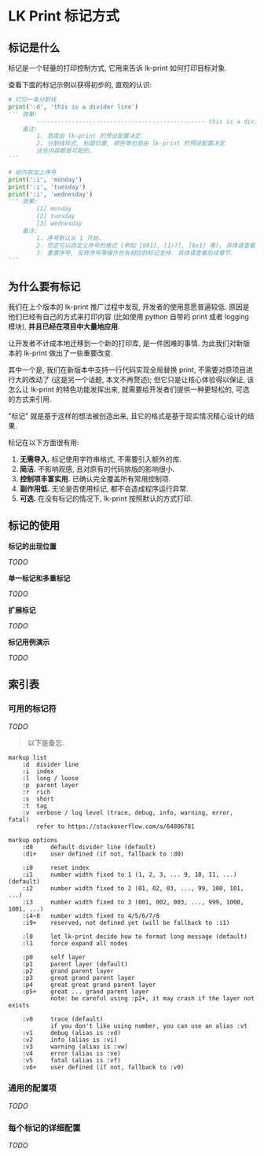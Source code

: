 # LK Print 标记方式

## 标记是什么

标记是一个轻量的打印控制方式, 它用来告诉 lk-print 如何打印目标对象.

查看下面的标记示例以获得初步的, 直观的认识:

```python
# 打印一条分割线
print(':d', 'this is a divider line')
''' 效果:
        ------------------------------------------------ this is a divider line
    备注:
        1. 宽度由 lk-print 的预设配置决定.
        2. 分割线样式, 标题位置, 颜色等也是由 lk-print 的预设配置决定.
        这些内容都是可配的.
'''

# 给内容加上序号
print(':i', 'monday')
print(':i', 'tuesday')
print(':i', 'wednesday')
''' 效果:
        [1] monday
        [2] tuesday
        [3] wednesday
    备注:
        1. 序号默认从 1 开始.
        2. 您还可以自定义序号的格式 (例如 [001], [1/7], [0x1] 等), 具体请查看后续章节.
        3. 重置序号, 反转序号等操作也有相应的标记支持. 具体请查看后续章节.
'''
```

## 为什么要有标记

我们在上个版本的 lk-print 推广过程中发现, 开发者的使用意愿普遍较低. 原因是他们已经有自己的方式来打印内容 (比如使用 python 自带的 print 或者 logging 模块), **并且已经在项目中大量地应用**.

让开发者不计成本地迁移到一个新的打印库, 是一件困难的事情. 为此我们对新版本的 lk-print 做出了一些重要改变.

其中一个是, 我们在新版本中支持一行代码实现全局替换 print, 不需要对原项目进行大的改动了 (这是另一个话题, 本文不再赘述); 但它只是让核心体验得以保证, 该怎么让 lk-print 的特色功能发挥出来, 就需要给开发者们提供一种更轻松的, 可选的方式来引用.

"标记" 就是基于这样的想法被创造出来, 且它的格式是基于现实情况精心设计的结果.

标记在以下方面很有用:

1. **无需导入.** 标记使用字符串格式, 不需要引入额外的库.
2. **简洁.** 不影响观感, 且对原有的代码排版的影响很小.
3. **控制项丰富实用.** 已确认完全覆盖所有常用控制项.
4. **副作用低.** 无论是否使用标记, 都不会造成程序运行异常.
5. **可选.** 在没有标记的情况下, lk-print 按照默认的方式打印.

## 标记的使用

**标记的出现位置**

*TODO*

**单一标记和多重标记**

*TODO*

**扩展标记**

*TODO*

**标记用例演示**

*TODO*

## 索引表

### 可用的标记符

*TODO*

> 以下是备忘.

```
markup list
    :d  divider line
    :i  index
    :l  long / loose
    :p  parent layer
    :r  rich
    :s  short
    :t  tag
    :v  verbose / log level (trace, debug, info, warning, error, fatal)
        refer to https://stackoverflow.com/a/64806781

markup options
    :d0     default divider line (default)
    :d1+    user defined (if not, fallback to :d0)

    :i0     reset index
    :i1     number width fixed to 1 (1, 2, 3, ... 9, 10, 11, ...) (default)
    :i2     number width fixed to 2 (01, 02, 03, ..., 99, 100, 101, ...)
    :i3     number width fixed to 3 (001, 002, 003, ..., 999, 1000, 1001, ...)
    :i4~8   number width fixed to 4/5/6/7/8
    :i9+    reserved, not defined yet (will be fallback to :i1)

    :l0     let lk-print decide how to format long message (default)
    :l1     force expand all nodes

    :p0     self layer
    :p1     parent layer (default)
    :p2     grand parent layer
    :p3     great grand parent layer
    :p4     great great grand parent layer
    :p5+    great ... grand parent layer
            note: be careful using :p2+, it may crash if the layer not exists

    :v0     trace (default)
            if you don't like using number, you can use an alias :vt
    :v1     debug (alias is :vd)
    :v2     info (alias is :vi)
    :v3     warning (alias is :vw)
    :v4     error (alias is :ve)
    :v5     fatal (alias is :vf)
    :v6+    user defined (if not, fallback to :v0)
```

### 通用的配置项

*TODO*

### 每个标记的详细配置

*TODO*
